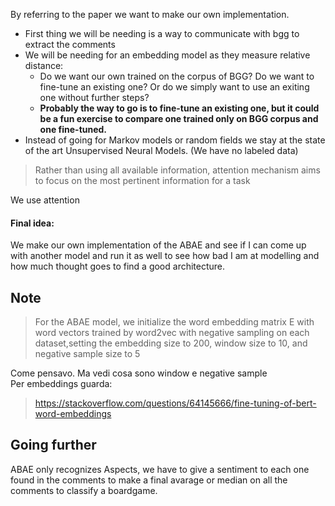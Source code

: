 By referring to the paper we want to make our own implementation.

- First thing we will be needing is a way to communicate with bgg to extract the comments
- We will be needing for an embedding model as they measure relative distance:
    - Do we want our own trained on the corpus of BGG? Do we want to fine-tune an existing one?
      Or do we simply want to use an exiting one without further steps?
    - **Probably the way to go is to fine-tune an existing one, but it could be a fun exercise to
      compare one trained only on BGG corpus and one fine-tuned.**
- Instead of going for Markov models or random fields we stay at the state of the art
  Unsupervised Neural Models. (We have no labeled data)

> Rather than using all available information, attention mechanism aims to focus
> on the most pertinent information for a task

We use attention

#### Final idea:

We make our own implementation of the ABAE and see if I can come up with another model
and run it as well to see how bad I am at modelling and how much thought goes to find a good architecture.

## Note

> For the ABAE model, we initialize the word embedding matrix E with word vectors trained by
> word2vec with negative sampling on each dataset,setting the embedding size to 200, window size to
> 10, and negative sample size to 5

Come pensavo. Ma vedi cosa sono window e negative sample <br>
Per embeddings guarda:
> https://stackoverflow.com/questions/64145666/fine-tuning-of-bert-word-embeddings


## Going further
ABAE only recognizes Aspects, we have to give a sentiment to each one found in the comments to make
a final avarage or median on all the comments to classify a boardgame.
